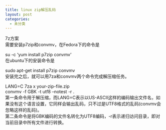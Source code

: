 ```yaml
---
title: linux zip解压乱码
layout: post
categories:
  - 未分类
---
```

7z方案  
需要安装p7zip和convmv，在Fedora下的命令是

su -c &#8216;yum install p7zip convmv&#8217;  
在ubuntu下的安装命令是

sudo apt-get install p7zip convmv  
安装完之后，就可以用7za和convmv两个命令完成解压缩任务。

LANG=C 7za x your-zip-file.zip  
convmv -f GBK -t utf8 &#8211;notest -r .  
第一条命令用于解压缩，而LANG=C表示以US-ASCII这样的编码输出文件名，如果没有这个语言设置，它同样会输出乱码，只不过是UTF8格式的乱码(convmv会忽略这样的乱码)。  
第二条命令是将GBK编码的文件名转化为UTF8编码，-r表示递归访问目录，即对当前目录中所有文件进行转换。